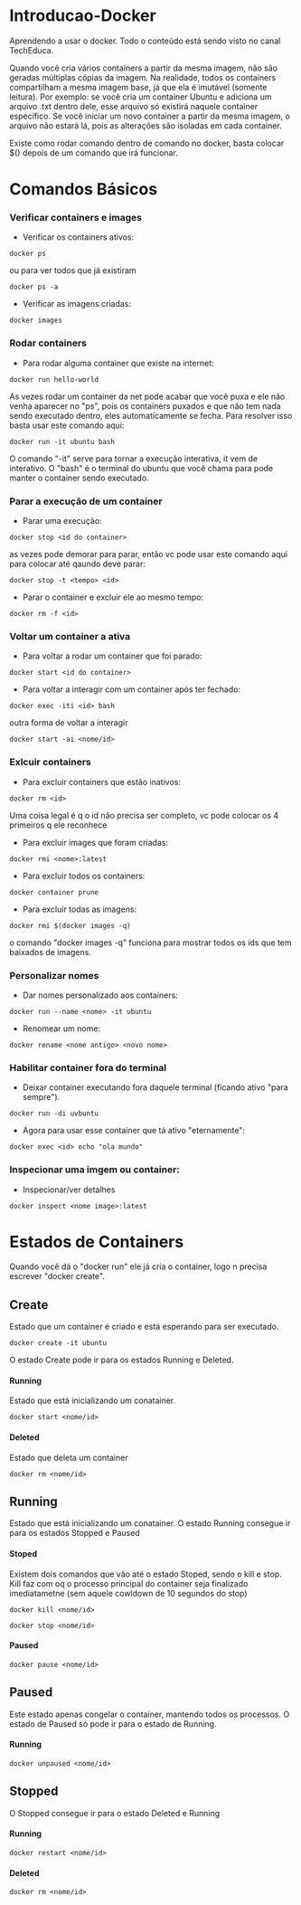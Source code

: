 # Introducao-Docker
Aprendendo a usar o docker. Todo o conteúdo está sendo visto no canal TechEduca.

Quando você cria vários containers a partir da mesma imagem, não são geradas múltiplas cópias da imagem. Na realidade, todos os containers compartilham a mesma imagem base, já que ela é imutável (somente leitura). Por exemplo: se você cria um container Ubuntu e adiciona um arquivo .txt dentro dele, esse arquivo só existirá naquele container específico. Se você iniciar um novo container a partir da mesma imagem, o arquivo não estará lá, pois as alterações são isoladas em cada container.

Existe como rodar comando dentro de comando no docker, basta colocar $() depois de um comando que irá funcionar.

# Comandos Básicos
### Verificar containers e images
- Verificar os containers ativos:
```
docker ps
```
ou para ver todos que já existiram
```
docker ps -a
```
- Verificar as imagens criadas:
```
docker images
```

### Rodar containers
- Para rodar alguma container que existe na internet:
```
docker run hello-world
```
As vezes rodar um container da net pode acabar que você puxa e ele não venha aparecer no "ps", pois os containers puxados e que não tem nada sendo executado dentro, eles automaticamente se fecha. Para resolver isso basta usar este comando aqui:
```
docker run -it ubuntu bash
```
O comando "-it" serve para tornar a execução interativa, it vem de interativo. O "bash" é o terminal do ubuntu que você chama para pode manter o container sendo executado.

### Parar a execução de um container
- Parar uma execução:
```
docker stop <id do container>
```
as vezes pode demorar para parar, então vc pode usar este comando aqui para colocar até qaundo deve parar:
```
docker stop -t <tempo> <id>
```
- Parar o container e excluir ele ao mesmo tempo:
```
docker rm -f <id>
```

### Voltar um container a ativa
- Para voltar a rodar um container que foi parado:
```
docker start <id do container>
```
- Para voltar a interagir com um container após ter fechado:
```
docker exec -iti <id> bash
```
outra forma de voltar a interagir
```
docker start -ai <nome/id>
```

### Exlcuir containers
- Para excluir containers que estão inativos:
```
docker rm <id>
```
Uma coisa legal é q o id não precisa ser completo, vc pode colocar os 4 primeiros q ele reconhece
- Para excluir images que foram criadas:
```
docker rmi <nome>:latest
```
- Para excluir todos os containers:
```
docker container prune
```
- Para excluir todas as imagens:
```
docker rmi $(docker images -q)
```
o comando "docker images -q" funciona para mostrar todos os ids que tem baixados de imagens.

### Personalizar nomes
- Dar nomes personalizado aos containers:
```
docker run --name <nome> -it ubuntu
```
- Renomear um nome:
```
docker rename <nome antigo> <novo nome>
```

### Habilitar container fora do terminal
- Deixar container executando fora daquele terminal (ficando ativo "para sempre").
```
docker run -di uvbuntu
```
- Agora para usar esse container que tá ativo "eternamente":
```
docker exec <id> echo "ola mundo"
```

### Inspecionar uma imgem ou container:
- Inspecionar/ver detalhes
```
docker inspect <nome image>:latest
```

# Estados de Containers
Quando você dá o "docker run" ele já cria o container, logo n precisa escrever "docker create".
## Create
Estado que um container é criado e está esperando para ser executado. 
```
docker create -it ubuntu
```
O estado Create pode ir para os estados Running e Deleted.
#### Running
Estado que está inicializando um conatainer.
```
docker start <nome/id>
```
#### Deleted
Estado que deleta um container
```
docker rm <nome/id>
```

## Running
Estado que está inicializando um conatainer. O estado Running consegue ir para os estados Stopped e Paused
#### Stoped
Existem dois comandos que vão até o estado Stoped, sendo o kill e stop.
Kill faz com oq o processo principal do container seja finalizado imediatametne (sem aquele cowldown de 10 segundos do stop)
```
docker kill <nome/id>
```
```
docker stop <nome/id>
```
#### Paused
```
docker pause <nome/id>
```

## Paused
Este estado apenas congelar o container, mantendo todos os processos. O estado de Paused só pode ir para o estado de Running.
#### Running
```
docker unpaused <nome/id>
```

## Stopped
O Stopped consegue ir para o estado Deleted e Running
#### Running
```
docker restart <nome/id>
```
#### Deleted
```
docker rm <nome/id>
```
